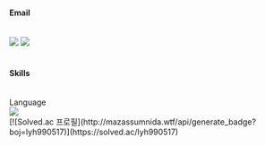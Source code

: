 <h4>Email</H4>
<br>
<img
  src="https://img.shields.io/badge/lsy026302@gmail.com-FF7143?style=flat-square&logo=Google&logoColor=white"
  />
  <img
  src="https://img.shields.io/badge/lyh990517@naver.com-03C75A?style=flat-square&logo=Naver&logoColor=white"
  />
  <br>
   <br>
  <h4>Skills</h4>
  <br>
  Language
  <br>
 <img
  src="https://img.shields.io/badge/Kotlin-58CC02?style=flat-square&logo=Kotlin&logoColor=white"
  />
  <br>
[![Solved.ac
프로필](http://mazassumnida.wtf/api/generate_badge?boj=lyh990517)](https://solved.ac/lyh990517)
